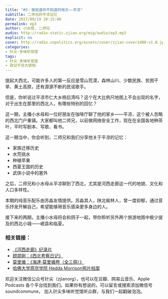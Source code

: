 ```yaml
---
title: "#3：我知道你不知道的地方——平凉"
subtitle: 二师兄的平凉记忆
date: 2017/09/19 20:15:00
permalink: ep3
author: 小水母, 二师兄
audio: http://radio-static.zjian.org/mig/audio/ep3.mp3
explicit: no
cover: http://radio.cnpolitics.org/assets/cover/zjian-cover1400-v1.0.jpg
categories:
- 针尖·多味听觉馆
tags:
- 针尖·多味听觉馆
- 政记干货大排档
---
```


提起大西北，可能许多人的第一反应是雪山荒漠，森林山川、少数民族、贫困干旱、黄土高原，还有源源不断的民谣歌手。

但是，你听说过平凉市仁大乡杨后湾吗？这个在大比例尺地图上不会出现的名字，对于出生在那里的西北人，有哪些特别的回忆？

这一期，主播小水母和一位好朋友在咖啡厅聊了他的家乡——平凉，这个被人忽略的西北门户重镇。大家都叫他二师兄，以前做网络安全工作，现在在全国各地种茶叶，平时写剧本、写歌、看书。

这一期当中，你会听到，二师兄和我们分享他关于平凉的记忆：

- 家族迁移历史
- 水荒挑水
- 种植苹果
- 西夏王国的历史
- 武侠小说中的塞外

之后，二师兄和小水母从平凉聊到了西北，尤其是河西走廊这一代的地貌、文化和人口多样性。

本期的纯音乐配乐由苏淼友情提供。苏淼其人，陕北榆林人，曾一度抑郁，通过音乐抒发开解自己，希望能够用音乐感染更多身边的人。

接下来的两期，主播小水母将会和鸽子一起，带你聆听另外两个旅游地图中极少提及的西北小城——岷县和临夏。

### 相关链接：
- [《河西走廊》纪录片 ](http://www.bilibili.com/video/av2229874/)
- [顾颉刚：《西北考察日记》](https://book.douban.com/subject/1111613/)
- [莫里循：《海達‧莫里循卷（全三冊）》](http://m.sanmin.com.tw/Product/index/005814042)
- [哈佛大学燕京学院 Hedda Morrison照片档案](http://hcl.harvard.edu/libraries/harvard-yenching/collections/morrison/)

欢迎关注微信公众号针尖（zjianorg），也可以在豆瓣、网易云音乐、Apple Podcasts 各个平台找到我们。如果你有想说的，可以留言或搜索添加微信号 soundcommune， 加入针尖多味听觉馆听众群，与我们一起戳破泡泡。

